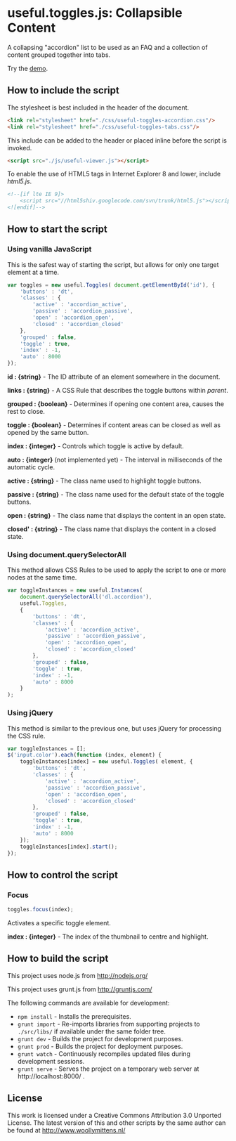 # useful.toggles.js: Collapsible Content

A collapsing "accordion" list to be used as an FAQ and a collection of content grouped together into tabs.

Try the <a href="http://www.woollymittens.nl/useful/default.php?url=useful-toggles">demo</a>.

## How to include the script

The stylesheet is best included in the header of the document.

```html
<link rel="stylesheet" href="./css/useful-toggles-accordion.css"/>
<link rel="stylesheet" href="./css/useful-toggles-tabs.css"/>
```

This include can be added to the header or placed inline before the script is invoked.

```html
<script src="./js/useful-viewer.js"></script>
```

To enable the use of HTML5 tags in Internet Explorer 8 and lower, include *html5.js*.

```html
<!--[if lte IE 9]>
	<script src="//html5shiv.googlecode.com/svn/trunk/html5.js"></script>
<![endif]-->
```

## How to start the script

### Using vanilla JavaScript

This is the safest way of starting the script, but allows for only one target element at a time.

```javascript
var toggles = new useful.Toggles( document.getElementById('id'), {
	'buttons' : 'dt',
	'classes' : {
		'active' : 'accordion_active',
		'passive' : 'accordion_passive',
		'open' : 'accordion_open',
		'closed' : 'accordion_closed'
	},
	'grouped' : false,
	'toggle' : true,
	'index' : -1,
	'auto' : 8000
});
```

**id : {string}** - The ID attribute of an element somewhere in the document.

**links : {string}** - A CSS Rule that describes the toggle buttons within *parent*.

**grouped : {boolean}** - Determines if opening one content area, causes the rest to close.

**toggle : {boolean}** - Determines if content areas can be closed as well as opened by the same button.

**index : {integer}** - Controls which toggle is active by default.

**auto : {integer}** (not implemented yet) - The interval in milliseconds of the automatic cycle.

**active : {string}** - The class name used to highlight toggle buttons.

**passive : {string}** - The class name used for the default state of the toggle buttons.

**open : {string}** - The class name that displays the content in an open state.

**closed' : {string}** - The class name that displays the content in a closed state.

### Using document.querySelectorAll

This method allows CSS Rules to be used to apply the script to one or more nodes at the same time.

```javascript
var toggleInstances = new useful.Instances(
	document.querySelectorAll('dl.accordion'),
	useful.Toggles,
	{
		'buttons' : 'dt',
		'classes' : {
			'active' : 'accordion_active',
			'passive' : 'accordion_passive',
			'open' : 'accordion_open',
			'closed' : 'accordion_closed'
		},
		'grouped' : false,
		'toggle' : true,
		'index' : -1,
		'auto' : 8000
	}
);
```

### Using jQuery

This method is similar to the previous one, but uses jQuery for processing the CSS rule.

```javascript
var toggleInstances = [];
$('input.color').each(function (index, element) {
	toggleInstances[index] = new useful.Toggles( element, {
		'buttons' : 'dt',
		'classes' : {
			'active' : 'accordion_active',
			'passive' : 'accordion_passive',
			'open' : 'accordion_open',
			'closed' : 'accordion_closed'
		},
		'grouped' : false,
		'toggle' : true,
		'index' : -1,
		'auto' : 8000
	});
	toggleInstances[index].start();
});
```

## How to control the script

### Focus

```javascript
toggles.focus(index);
```

Activates a specific toggle element.

**index : {integer}** - The index of the thumbnail to centre and highlight.

## How to build the script

This project uses node.js from http://nodejs.org/

This project uses grunt.js from http://gruntjs.com/

The following commands are available for development:
+ `npm install` - Installs the prerequisites.
+ `grunt import` - Re-imports libraries from supporting projects to `./src/libs/` if available under the same folder tree.
+ `grunt dev` - Builds the project for development purposes.
+ `grunt prod` - Builds the project for deployment purposes.
+ `grunt watch` - Continuously recompiles updated files during development sessions.
+ `grunt serve` - Serves the project on a temporary web server at http://localhost:8000/ .

## License

This work is licensed under a Creative Commons Attribution 3.0 Unported License. The latest version of this and other scripts by the same author can be found at http://www.woollymittens.nl/
